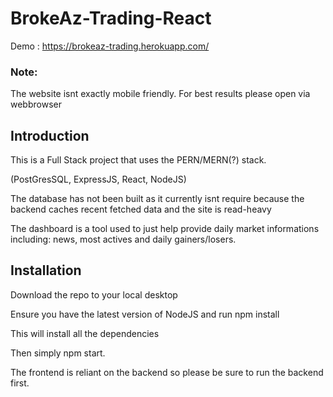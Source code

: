 # BrokeAz-Trading-React

Demo : https://brokeaz-trading.herokuapp.com/

### Note:
The website isnt exactly mobile friendly. For best results please open via webbrowser

## Introduction

This is a Full Stack project that uses the PERN/MERN(?) stack.

(PostGresSQL, ExpressJS, React, NodeJS)

The database has not been built as it currently isnt require because the backend caches recent fetched data and the site is read-heavy

The dashboard is a tool used to just help provide daily market informations including: news, most actives and daily gainers/losers.

## Installation

Download the repo to your local desktop

Ensure you have the latest version of NodeJS and run npm install

This will install all the dependencies

Then simply npm start.

The frontend is reliant on the backend so please be sure to run the backend first.
